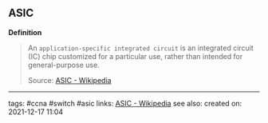 ## ASIC
**Definition**
>An `application-specific integrated circuit` is an integrated circuit (IC) chip customized for a particular use, rather than intended for general-purpose use.
>
>Source: [ASIC - Wikipedia](https://en.wikipedia.org/wiki/Application-specific_integrated_circuit)

---
tags: #ccna #switch #asic
links: [ASIC - Wikipedia](https://en.wikipedia.org/wiki/Application-specific_integrated_circuit)
see also:
created on: 2021-12-17 11:04